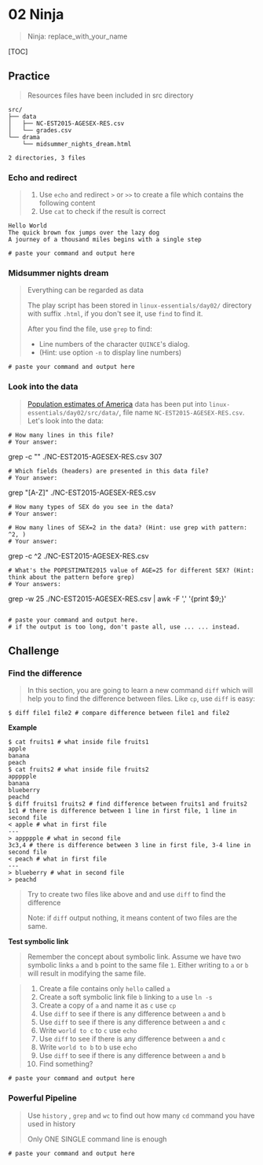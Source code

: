 # 02 Ninja

> Ninja: replace_with_your_name

[TOC]

## Practice

> Resources files have been included in src directory

``` shell
src/
├── data
│   ├── NC-EST2015-AGESEX-RES.csv
│   └── grades.csv
└── drama
    └── midsummer_nights_dream.html

2 directories, 3 files
```

### Echo and redirect

> 1. Use `echo` and redirect `>` or `>>` to create a file which contains the following content
> 2. Use `cat` to check if the result is correct

``` shell
Hello World
The quick brown fox jumps over the lazy dog
A journey of a thousand miles begins with a single step
```

``` shell
# paste your command and output here
```

### Midsummer nights dream

> Everything can be regarded as data
>
> The play script has been stored in `linux-essentials/day02/` directory with suffix `.html`, if you don't see it, use `find` to find it.
>
> After you find the file, use `grep` to find:
>
> * Line numbers of the character `QUINCE`'s dialog.
> * (Hint: use option `-n` to display line numbers)

``` shell
# paste your command and output here
```

### Look into the data

> [Population estimates of America](http://www.census.gov/popest/data/datasets.html) data has been put into `linux-essentials/day02/src/data/`, file name `NC-EST2015-AGESEX-RES.csv`. Let's look into the data:

``` shell
# How many lines in this file?
# Your answer:
  ```
  grep -c "" ./NC-EST2015-AGESEX-RES.csv
  307 
  ```
# Which fields (headers) are presented in this data file?
# Your answer:
  ```
  grep "[A-Z]" ./NC-EST2015-AGESEX-RES.csv 

  ```
# How many types of SEX do you see in the data?
# Your answer:
  ```
  
  ```
# How many lines of SEX=2 in the data? (Hint: use grep with pattern: ^2, )
# Your answer:
  ```
   grep -c ^2 ./NC-EST2015-AGESEX-RES.csv 
  ```
# What's the POPESTIMATE2015 value of AGE=25 for different SEX? (Hint: think about the pattern before grep)
# Your answers:
  ```
  grep -w 25  ./NC-EST2015-AGESEX-RES.csv | awk -F ',' '{print $9;}'
  ```

```

``` shell
# paste your command and output here.
# if the output is too long, don't paste all, use ... ... instead.
```

## Challenge

### Find the difference

> In this section, you are going to learn a new command `diff` which will help you to find the difference between files. Like `cp`, use `diff` is easy:

``` shell
$ diff file1 file2 # compare difference between file1 and file2
```

**Example**

``` shell
$ cat fruits1 # what inside file fruits1
apple
banana
peach
$ cat fruits2 # what inside file fruits2
appppple
banana
blueberry
peachd
$ diff fruits1 fruits2 # find difference between fruits1 and fruits2
1c1 # there is difference between 1 line in first file, 1 line in second file
< apple # what in first file
---
> appppple # what in second file
3c3,4 # there is difference between 3 line in first file, 3-4 line in second file
< peach # what in first file
---
> blueberry # what in second file
> peachd
```

> Try to create two files like above and and use `diff` to find the difference
>
> Note: if `diff` output nothing, it means content of two files are the same.

**Test symbolic link**

> Remember the concept about symbolic link. Assume we have two symbolic links `a` and `b` point to the same file `1`. Either writing to `a` or `b` will result in modifying the same file.


> 1. Create a file contains only `hello` called `a`
> 2. Create a soft symbolic link file `b` linking to `a` use `ln -s`
> 3. Create a copy of `a` and name it as `c` use `cp`
> 4. Use `diff` to see if there is any difference between `a` and `b`
> 5. Use `diff` to see if there is any difference between `a` and `c`
> 6. Write `world to c` to `c` use `echo`
> 7. Use `diff` to see if there is any difference between `a` and `c`
> 8. Write `world to b` to `b` use `echo`
> 9. Use `diff` to see if there is any difference between `a` and `b`
> 10. Find something?

``` shell
# paste your command and output here
```

### Powerful Pipeline

> Use `history` , `grep` and `wc` to find out how many `cd` command you have used in history
>
> Only ONE SINGLE command line is enough

``` shell
# paste your command and output here
```
